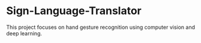 # Sign-Language-Translator
This project focuses on hand gesture recognition using computer vision and deep learning.
